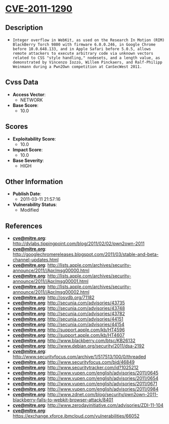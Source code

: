 
# [CVE-2011-1290](https://cve.mitre.org/cgi-bin/cvename.cgi?name=CVE-2011-1290)

## Description

- `Integer overflow in WebKit, as used on the Research In Motion (RIM) BlackBerry Torch 9800 with firmware 6.0.0.246, in Google Chrome before 10.0.648.133, and in Apple Safari before 5.0.5, allows remote attackers to execute arbitrary code via unknown vectors related to CSS "style handling," nodesets, and a length value, as demonstrated by Vincenzo Iozzo, Willem Pinckaers, and Ralf-Philipp Weinmann during a Pwn2Own competition at CanSecWest 2011.`

## Cvss Data

- **Access Vector**:
  - NETWORK
- **Base Score**:
  - 10.0

## Scores

- **Exploitability Score**:
  - 10.0
- **Impact Score**:
  - 10.0
- **Base Severity**:
  - HIGH

## Other Information

- **Publish Date**:
  - 2011-03-11 21:57:16
- **Vulnerability Status**:
  - Modified

## References

- **cve@mitre.org**: http://dvlabs.tippingpoint.com/blog/2011/02/02/pwn2own-2011
- **cve@mitre.org**: http://googlechromereleases.blogspot.com/2011/03/stable-and-beta-channel-updates.html
- **cve@mitre.org**: http://lists.apple.com/archives/security-announce/2011//Apr/msg00000.html
- **cve@mitre.org**: http://lists.apple.com/archives/security-announce/2011//Apr/msg00001.html
- **cve@mitre.org**: http://lists.apple.com/archives/security-announce/2011//Apr/msg00002.html
- **cve@mitre.org**: http://osvdb.org/71182
- **cve@mitre.org**: http://secunia.com/advisories/43735
- **cve@mitre.org**: http://secunia.com/advisories/43748
- **cve@mitre.org**: http://secunia.com/advisories/43782
- **cve@mitre.org**: http://secunia.com/advisories/44151
- **cve@mitre.org**: http://secunia.com/advisories/44154
- **cve@mitre.org**: http://support.apple.com/kb/HT4596
- **cve@mitre.org**: http://support.apple.com/kb/HT4607
- **cve@mitre.org**: http://www.blackberry.com/btsc/KB26132
- **cve@mitre.org**: http://www.debian.org/security/2011/dsa-2192
- **cve@mitre.org**: http://www.securityfocus.com/archive/1/517513/100/0/threaded
- **cve@mitre.org**: http://www.securityfocus.com/bid/46849
- **cve@mitre.org**: http://www.securitytracker.com/id?1025212
- **cve@mitre.org**: http://www.vupen.com/english/advisories/2011/0645
- **cve@mitre.org**: http://www.vupen.com/english/advisories/2011/0654
- **cve@mitre.org**: http://www.vupen.com/english/advisories/2011/0671
- **cve@mitre.org**: http://www.vupen.com/english/advisories/2011/0984
- **cve@mitre.org**: http://www.zdnet.com/blog/security/pwn2own-2011-blackberry-falls-to-webkit-browser-attack/8401
- **cve@mitre.org**: http://www.zerodayinitiative.com/advisories/ZDI-11-104
- **cve@mitre.org**: https://exchange.xforce.ibmcloud.com/vulnerabilities/66052
